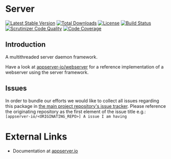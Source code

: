 # Server

[![Latest Stable Version](https://img.shields.io/packagist/v/appserver-io/server.svg?style=flat-square)](https://packagist.org/packages/appserver-io/server) 
 [![Total Downloads](https://img.shields.io/packagist/dt/appserver-io/server.svg?style=flat-square)](https://packagist.org/packages/appserver-io/server)
 [![License](https://img.shields.io/packagist/l/appserver-io/server.svg?style=flat-square)](https://packagist.org/packages/appserver-io/server)
 [![Build Status](https://img.shields.io/travis/appserver-io/server/master.svg?style=flat-square)](http://travis-ci.org/appserver-io/server)
 [![Scrutinizer Code Quality](https://img.shields.io/scrutinizer/g/appserver-io/server/master.svg?style=flat-square)](https://scrutinizer-ci.com/g/appserver-io/server/?branch=master)
 [![Code Coverage](https://img.shields.io/scrutinizer/coverage/g/appserver-io/server/master.svg?style=flat-square)](https://scrutinizer-ci.com/g/appserver-io/server/?branch=master)

## Introduction
A multithreaded server daemon framework.

Have a look at [appserver-io/webserver](<https://github.com/appserver-io/webserver>) for a reference implementation of a webserver using the server framework.

## Issues
In order to bundle our efforts we would like to collect all issues regarding this package in [the main project repository's issue tracker](https://github.com/appserver-io/appserver/issues).
Please reference the originating repository as the first element of the issue title e.g.:
`[appserver-io/<ORIGINATING_REPO>] A issue I am having`

# External Links

* Documentation at [appserver.io](http://docs.appserver.io)
